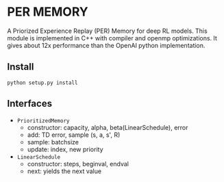 # PER MEMORY

A Priorized Experience Replay (PER) Memory for deep RL models. This module is implemented in C++ with 
compiler and openmp optimizations. It gives about 12x performance than the OpenAI python implementation.

## Install
```python setup.py install```

## Interfaces
- `PrioritizedMemory`
    - constructor: capacity, alpha, beta(LinearSchedule), error
    - add: TD error, sample (s, a, s', R)
    - sample: batchsize
    - update: index, new priority
- `LinearSchedule`
    - constructor: steps, beginval, endval
    - next: yields the next value
